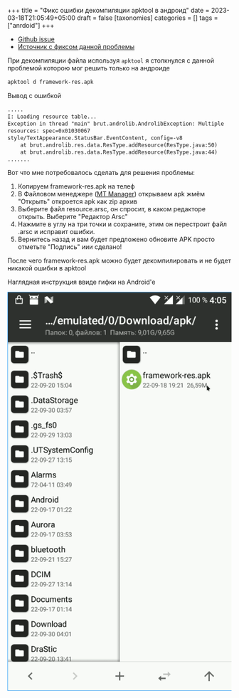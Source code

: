 +++
title = "Фикс ошибки декомпиляции apktool в андроид"
date = 2023-03-18T21:05:49+05:00
draft = false
[taxonomies]
categories = []
tags = ["anrdoid"]
+++

- [Github issue](https://github.com/iBotPeaches/Apktool/issues/1131)
- [Источник с фиксом данной проблемы](https://platinmods.com/threads/how-to-fix-apktool-decompile-error-using-mt-manager-app-arscdecoder-error.121708/)

При декомпиляции файла используя `apktool` я столкнулся с данной проблемой которою мог решить только на андроиде

```sh
apktool d framework-res.apk
```

Вывод с ошибкой

```
.....
I: Loading resource table...
Exception in thread "main" brut.androlib.AndrolibException: Multiple resources: spec=0x01030067 style/TextAppearance.StatusBar.EventContent, config=-v8
	at brut.androlib.res.data.ResType.addResource(ResType.java:50)
	at brut.androlib.res.data.ResType.addResource(ResType.java:44)
.......
```

Вот что мне потребовалось сделать для решения проблемы:

1. Копируем framework-res.apk на телеф
2. В Файловом менеджере ([MT Manager](https://4pda.to/forum/index.php?showtopic=548542)) открываем apk жмём "Открыть" откроется apk как zip архив
3. Выберите файл resource.arsc, он спросит, в каком редакторе открыть. Выберите "Редактор Arsc"
4. Нажмите в углу на три точки и сохраните, этим он перестроит файл .arsc и исправит ошибки.
5. Вернитесь назад и вам будет предложено обновите APK просто отметьте "Подпись" иии сделано!

После чего framework-res.apk можно будет декомпилировать и не будет никакой ошибки в apktool

Наглядная инструкция ввиде гифки на Android'е

![](/images/fix-decompile-error-android-apktool/fix-for-decompile-apktool.gif)
